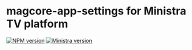 # magcore-app-settings for Ministra TV platform

[![NPM version](https://img.shields.io/npm/v/magcore-app-settings.svg?style=flat-square)](https://www.npmjs.com/package/magcore-app-settings)
[![Ministra version](https://img.shields.io/badge/Ministra-5.6.0-%23532560.svg?style=flat-square)](https://ministra.com)
